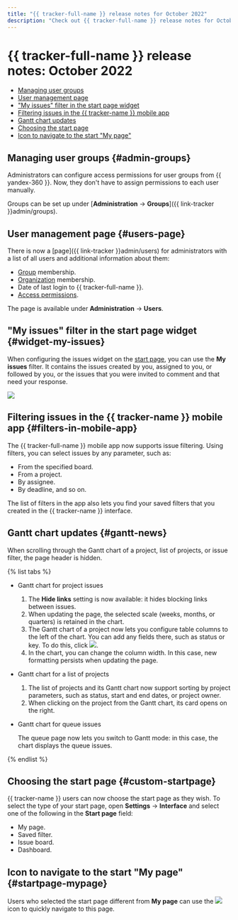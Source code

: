 ```yaml
---
title: "{{ tracker-full-name }} release notes for October 2022"
description: "Check out {{ tracker-full-name }} release notes for October 2022."
---
```


# {{ tracker-full-name }} release notes: October 2022

* [Managing user groups](#admin-groups)
* [User management page](#users-page)
* ["My issues" filter in the start page widget](#widget-my-issues)
* [Filtering issues in the {{ tracker-name }} mobile app](#filters-in-mobile-app)
* [Gantt chart updates](#gantt-news)
* [Choosing the start page](#custom-startpage)
* [Icon to navigate to the start "My page"](#startpage-mypage)

## Managing user groups {#admin-groups}

Administrators can configure access permissions for user groups from {{ yandex-360 }}. Now, they don't have to assign permissions to each user manually.

Groups can be set up under [**Administration** → **Groups**]({{ link-tracker }}admin/groups).

## User management page {#users-page}

There is now a [page]({{ link-tracker }}admin/users) for administrators with a list of all users and additional information about them:
* [Group](../access.md#group-access) membership.
* [Organization](../add-users.md#invite_user) membership.
* Date of last login to {{ tracker-full-name }}.
* [Access permissions](../role-model.md#roles).

The page is available under **Administration** → **Users**.

## "My issues" filter in the start page widget {#widget-my-issues}

When configuring the issues widget on the [start page](../user/startpage.md#tasks), you can use the **My issues** filter. It contains the issues created by you, assigned to you, or followed by you, or the issues that you were invited to comment and that need your response.

![](../../_assets/tracker/changelogs/my-issues.png)

## Filtering issues in the {{ tracker-name }} mobile app {#filters-in-mobile-app}

The {{ tracker-full-name }} mobile app now supports issue filtering. Using filters, you can select issues by any parameter, such as:
* From the specified board.
* From a project.
* By assignee.
* By deadline, and so on.

The list of filters in the app also lets you find your saved filters that you created in the {{ tracker-name }} interface.

## Gantt chart updates {#gantt-news}

When scrolling through the Gantt chart of a project, list of projects, or issue filter, the page header is hidden.

{% list tabs %}

- Gantt chart for project issues

  1. The **Hide links** setting is now available: it hides blocking links between issues.
  1. When updating the page, the selected scale (weeks, months, or quarters) is retained in the chart.
  1. The Gantt chart of a project now lets you configure table columns to the left of the chart. You can add any fields there, such as status or key. To do this, click ![](../../_assets/tracker/svg/settings.svg).
  1. In the chart, you can change the column width. In this case, new formatting persists when updating the page.

- Gantt chart for a list of projects

  1. The list of projects and its Gantt chart now support sorting by project parameters, such as status, start and end dates, or project owner.
  1. When clicking on the project from the Gantt chart, its card opens on the right.

- Gantt chart for queue issues

  The queue page now lets you switch to Gantt mode: in this case, the chart displays the queue issues.

{% endlist %}

## Choosing the start page {#custom-startpage}

{{ tracker-name }} users can now choose the start page as they wish. To select the type of your start page, open **Settings** → **Interface** and select one of the following in the **Start page** field:

* My page.
* Saved filter.
* Issue board.
* Dashboard.

## Icon to navigate to the start "My page" {#startpage-mypage}

Users who selected the start page different from **My page** can use the ![](../../_assets/tracker/svg/my-page.svg) icon to quickly navigate to this page.



